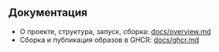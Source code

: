 ## Документация

- О проекте, структура, запуск, сборка: [docs/overview.md](docs/overview.md)
- Сборка и публикация образов в GHCR: [docs/ghcr.md](docs/ghcr.md)

